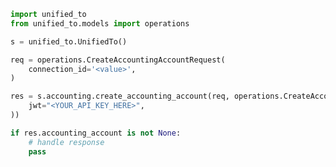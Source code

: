 <!-- Start SDK Example Usage [usage] -->
```python
import unified_to
from unified_to.models import operations

s = unified_to.UnifiedTo()

req = operations.CreateAccountingAccountRequest(
    connection_id='<value>',
)

res = s.accounting.create_accounting_account(req, operations.CreateAccountingAccountSecurity(
    jwt="<YOUR_API_KEY_HERE>",
))

if res.accounting_account is not None:
    # handle response
    pass
```
<!-- End SDK Example Usage [usage] -->